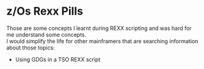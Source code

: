 # z/Os Rexx Pills
Those are some concepts I learnt during REXX scripting and was hard for me understand some concepts.  
I would simplify the life for other mainframers that are searching information about those topics:  

- Using GDGs in a TSO REXX script
